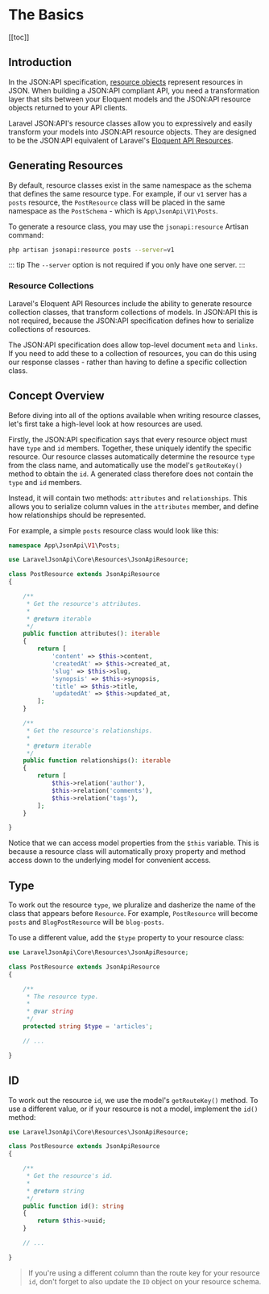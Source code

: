# The Basics

[[toc]]

## Introduction

In the JSON:API specification, [resource objects](https://jsonapi.org/format/#document-resource-objects)
represent resources in JSON. When building a JSON:API compliant API, you
need a transformation layer that sits between your Eloquent models and the
JSON:API resource objects returned to your API clients.

Laravel JSON:API's resource classes allow you to expressively and easily
transform your models into JSON:API resource objects. They are designed to
be the JSON:API equivalent of Laravel's
[Eloquent API Resources](https://laravel.com/docs/eloquent-resources).

## Generating Resources

By default, resource classes exist in the same namespace as the schema that
defines the same resource type. For example, if our `v1` server has a
`posts` resource, the `PostResource` class will be placed in the same
namespace as the `PostSchema` - which is `App\JsonApi\V1\Posts`.

To generate a resource class, you may use the `jsonapi:resource` Artisan
command:

```bash
php artisan jsonapi:resource posts --server=v1
```

::: tip
The `--server` option is not required if you only have one server.
:::

### Resource Collections

Laravel's Eloquent API Resources include the ability to generate resource
collection classes, that transform collections of models. In JSON:API this
is not required, because the JSON:API specification defines how to serialize
collections of resources.

The JSON:API specification does allow top-level document `meta` and `links`.
If you need to add these to a collection of resources, you can do this using
our response classes - rather than having to define a specific collection
class.

## Concept Overview

Before diving into all of the options available when writing resource classes,
let's first take a high-level look at how resources are used.

Firstly, the JSON:API specification says that every resource object must have
`type` and `id` members. Together, these uniquely identify the specific
resource. Our resource classes automatically determine the resource `type`
from the class name, and automatically use the model's `getRouteKey()`
method to obtain the `id`. A generated class therefore does not contain
the `type` and `id` members.

Instead, it will contain two methods: `attributes` and `relationships`.
This allows you to serialize column values in the `attributes` member, and
define how relationships should be represented.

For example, a simple `posts` resource class would look like this:

```php
namespace App\JsonApi\V1\Posts;

use LaravelJsonApi\Core\Resources\JsonApiResource;

class PostResource extends JsonApiResource
{

    /**
     * Get the resource's attributes.
     *
     * @return iterable
     */
    public function attributes(): iterable
    {
        return [
            'content' => $this->content,
            'createdAt' => $this->created_at,
            'slug' => $this->slug,
            'synopsis' => $this->synopsis,
            'title' => $this->title,
            'updatedAt' => $this->updated_at,
        ];
    }

    /**
     * Get the resource's relationships.
     *
     * @return iterable
     */
    public function relationships(): iterable
    {
        return [
            $this->relation('author'),
            $this->relation('comments'),
            $this->relation('tags'),
        ];
    }

}
```

Notice that we can access model properties from the `$this` variable. This
is because a resource class will automatically proxy property and method
access down to the underlying model for convenient access.

## Type

To work out the resource `type`, we pluralize and dasherize the name of
the class that appears before `Resource`. For example, `PostResource` will
become `posts` and `BlogPostResource` will be `blog-posts`.

To use a different value, add the `$type` property to your resource class:

```php
use LaravelJsonApi\Core\Resources\JsonApiResource;

class PostResource extends JsonApiResource
{

    /**
     * The resource type.
     *
     * @var string
     */
    protected string $type = 'articles';

    // ...

}
```

## ID

To work out the resource `id`, we use the model's `getRouteKey()` method.
To use a different value, or if your resource is not a model, implement
the `id()` method:

```php
use LaravelJsonApi\Core\Resources\JsonApiResource;

class PostResource extends JsonApiResource
{

    /**
     * Get the resource's id.
     *
     * @return string
     */
    public function id(): string
    {
        return $this->uuid;
    }

    // ...

}
```

> If you're using a different column than the route key for your resource
> `id`, don't forget to also update the `ID` object on your resource schema.
